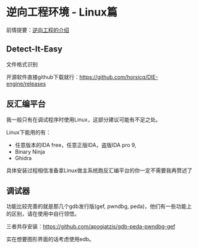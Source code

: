 # 逆向工程环境 - Linux篇

前情提要：[逆向工程的介绍](../../re.md)

## Detect-It-Easy

文件格式识别

开源软件直接github下载就行：<https://github.com/horsicq/DIE-engine/releases>

## 反汇编平台

我一般只有在调试程序时使用Linux，这部分建议可能有不足之处。

Linux下能用的有：

- 任意版本的IDA free，任意正版IDA，盗版IDA pro 9, 
- Binary Ninja
- Ghidra

具体安装过程相信准备拿Linux做主系统跑反汇编平台的你一定不需要我再赘述了

## 调试器

功能比较完善的就是那几个gdb发行版(gef, pwndbg, peda)，他们有一些功能上的区别，请在使用中自行领悟。

三者共存安装：<https://github.com/apogiatzis/gdb-peda-pwndbg-gef>

实在想要图形界面的话考虑使用edb。

